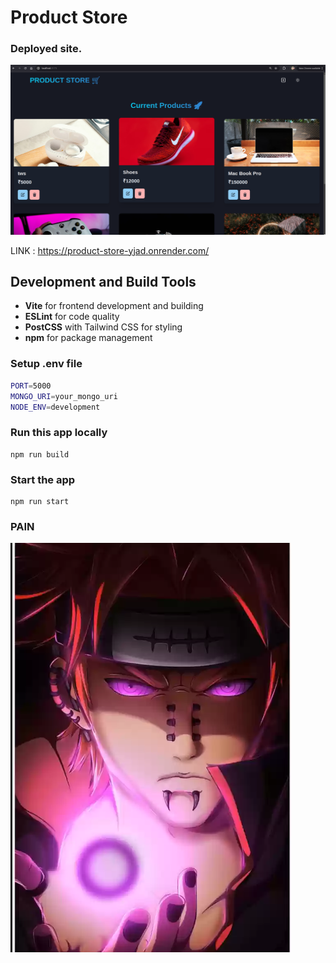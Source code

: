 # Product Store

### Deployed site.
![alt text](image-1.png)

LINK : https://product-store-yjad.onrender.com/

## Development and Build Tools

- **Vite** for frontend development and building
- **ESLint** for code quality
- **PostCSS** with Tailwind CSS for styling
- **npm** for package management

### Setup .env file

```bash
PORT=5000
MONGO_URI=your_mongo_uri
NODE_ENV=development
```

### Run this app locally

```shell
npm run build
```

### Start the app

```shell
npm run start
```

### PAIN 
![alt text](image-2.png)